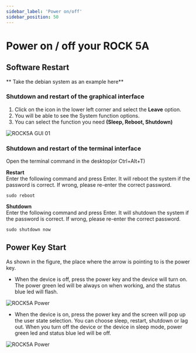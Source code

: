 ```yaml
---
sidebar_label: 'Power on/off'
sidebar_position: 50
---
```


# Power on / off your ROCK 5A

## Software Restart

** Take the debian system as an example here**

### Shutdown and restart of the graphical interface

1. Click on the icon in the lower left corner and select the **Leave** option. 
2. You will be able to see the System function options.
3. You can select the function you need **(Sleep, Reboot, Shutdown)**

![ROCK5A GUI 01](/img/rock5a/rock5a-GUI-leave.webp)

### Shutdown and restart of the terminal interface

Open the terminal command in the desktop(or Ctrl+Alt+T)

**Restart**  
Enter the following command and press Enter.
It will reboot the system if the password is correct. 
If wrong, please re-enter the correct password.
```
sudo reboot
```

**Shutdown**  
Enter the following command and press Enter.
It will shutdown the system if the password is correct. 
If wrong, please re-enter the correct password.
```
sudo shutdown now
```

## Power Key Start  

As shown in the figure, the place where the arrow is pointing to is the power key.

- When the device is off, press the power key and the device will turn on. The power green led will be always on when working, and the status blue led will flash.

![ROCK5A Power](/img/rock5a/rock5a-power.webp)

- When the device is on, press the power key and the screen will pop up the user state selection. You can choose sleep, restart, shutdown or lag out. When you turn off the device or the device in sleep mode, power green led and status blue led will be off.

![ROCK5A Power](/img/rock5a/rock5a-power-status.webp)


